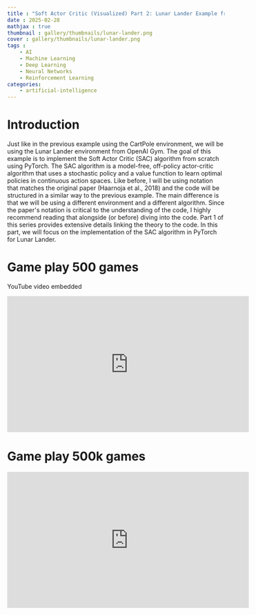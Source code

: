 ```yaml
---
title : "Soft Actor Critic (Visualized) Part 2: Lunar Lander Example from Scratch in Torch"
date : 2025-02-28
mathjax : true
thumbnail : gallery/thumbnails/lunar-lander.png
cover : gallery/thumbnails/lunar-lander.png
tags : 
    - AI
    - Machine Learning
    - Deep Learning
    - Neural Networks
    - Reinforcement Learning
categories:
    - artificial-intelligence
---
```


# Introduction
Just like in the previous example using the CartPole environment, we will be using the Lunar Lander environment from OpenAI Gym. The goal of this example is to implement the Soft Actor Critic (SAC) algorithm from scratch using PyTorch. The SAC algorithm is a model-free, off-policy actor-critic algorithm that uses a stochastic policy and a value function to learn optimal policies in continuous action spaces. 
Like before, I will be using notation that matches the original paper (Haarnoja et al., 2018) and the code will be structured in a similar way to the previous example. The main difference is that we will be using a different environment and a different algorithm.
Since the paper's notation is critical to the understanding of the code, I highly recommend reading that alongside (or before) diving into the code.
Part 1 of this series provides extensive details linking the theory to the code. In this part, we will focus on the implementation of the SAC algorithm in PyTorch for Lunar Lander. 

# Game play 500 games 
YouTube video embedded 
<iframe width="560" height="315" src="https://www.youtube.com/embed/pSSxC84vXCw?si=VFDUhuxb4C8jn8Be" title="YouTube video player" frameborder="0" allow="accelerometer; autoplay; clipboard-write; encrypted-media; gyroscope; picture-in-picture; web-share" referrerpolicy="strict-origin-when-cross-origin" allowfullscreen></iframe>

# Game play 500k games 
<iframe width="560" height="315" src="https://www.youtube.com/embed/HHmulIyuHGc?si=OnObtwo8VqmsdaKp" title="YouTube video player" frameborder="0" allow="accelerometer; autoplay; clipboard-write; encrypted-media; gyroscope; picture-in-picture; web-share" referrerpolicy="strict-origin-when-cross-origin" allowfullscreen></iframe>